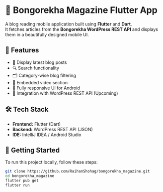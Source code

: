 # 📱 Bongorekha Magazine Flutter App

A blog reading mobile application built using **Flutter** and **Dart**.  
It fetches articles from the **Bongorekha WordPress REST API** and displays them in a beautifully designed mobile UI.

## 🚀 Features

- 📰 Display latest blog posts
- 🔍 Search functionality 
- 🗂️ Category-wise blog filtering
- 🎥 Embedded video section
- 📱 Fully responsive UI for Android
- 🔗 Integration with WordPress REST API (Upcoming)


## 🛠️ Tech Stack

- **Frontend:** Flutter (Dart)
- **Backend:** WordPress REST API (JSON)
- **IDE:** IntelliJ IDEA / Android Studio


## 🧪 Getting Started

To run this project locally, follow these steps:

```bash
git clone https://github.com/RaihanShohag/bongorekha_magazine.git
cd bongorekha_magazine
flutter pub get
flutter run
